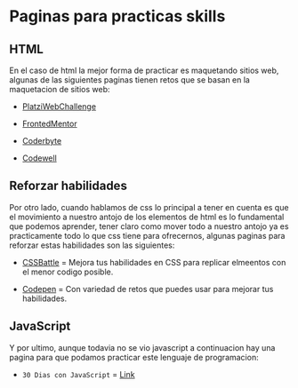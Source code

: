 # Paginas para practicas skills

## HTML

En el caso de html la mejor forma de practicar es maquetando sitios web, algunas de las siguientes paginas tienen retos que se basan en la maquetacion de sitios web:

- [PlatziWebChallenge](https://platzi.com/blog/platzi_web_challenge/)

- [FrontedMentor](https://www.frontendmentor.io/challenges)

- [Coderbyte](https://coderbyte.com/challenges)

- [Codewell](https://www.codewell.cc/challenges)

## Reforzar habilidades

Por otro lado, cuando hablamos de css lo principal a tener en cuenta es que el movimiento a nuestro antojo de los elementos de html es lo fundamental que podemos aprender, tener claro como mover todo a nuestro antojo ya es practicamente todo lo que css tiene para ofrecernos, algunas paginas para reforzar estas habilidades son las siguientes:

- [CSSBattle](https://cssbattle.dev/) = Mejora tus habilidades en CSS para replicar elmeentos con el menor codigo posible.

- [Codepen](https://codepen.io/) = Con variedad de retos que puedes usar para mejorar tus habilidades.

## JavaScript

Y por ultimo, aunque todavia no se vio javascript a continuacion hay una pagina para que podamos practicar este lenguaje de programacion:

- `30 Dias con JavaScript` = [Link](https://javascript30.com/)